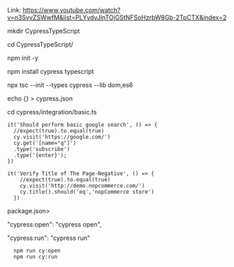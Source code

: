 Link: https://www.youtube.com/watch?v=n3SvvZSWwfM&list=PLYvdvJlnTOjGStNFSoHzrbW8Gb-2TpCTX&index=2

mkdir CypressTypeScript

cd CypressTypeScript/

npm init -y

npm install cypress typescript

npx tsc --init --types cypress --lib dom,es6

echo {} > cypress.json

cd cypress/integration/basic.ts


    it('Should perform basic google search', () => {
      //expect(true).to.equal(true)
      cy.visit('https://google.com/')
      cy.get('[name="q"]')
      .type('subscribe')
      .type('{enter}');
    })

    it('Verify Title of The Page-Negative', () => {
        //expect(true).to.equal(true)
        cy.visit('http://demo.nopcommerce.com/')
        cy.title().should('eq','nopCommerce store')
      })

package.json> 

"cypress:open": "cypress open",

"cypress:run": "cypress run"

      npm run cy:open
      npm run cy:run
